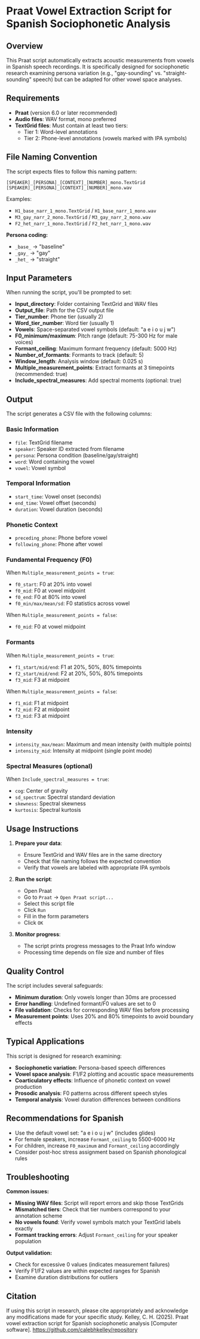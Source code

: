 # Praat Vowel Extraction Script for Spanish Sociophonetic Analysis

## Overview

This Praat script automatically extracts acoustic measurements from vowels in Spanish speech recordings. It is specifically designed for sociophonetic research examining persona variation (e.g., "gay-sounding" vs. "straight-sounding" speech) but can be adapted for other vowel space analyses.

## Requirements

- **Praat** (version 6.0 or later recommended)
- **Audio files**: WAV format, mono preferred
- **TextGrid files**: Must contain at least two tiers:
  - Tier 1: Word-level annotations
  - Tier 2: Phone-level annotations (vowels marked with IPA symbols)

## File Naming Convention

The script expects files to follow this naming pattern:
```
[SPEAKER]_[PERSONA]_[CONTEXT]_[NUMBER]_mono.TextGrid
[SPEAKER]_[PERSONA]_[CONTEXT]_[NUMBER]_mono.wav
```

Examples:
- `H1_base_narr_1_mono.TextGrid` / `H1_base_narr_1_mono.wav`
- `M3_gay_narr_2_mono.TextGrid` / `M3_gay_narr_2_mono.wav`
- `F2_het_narr_1_mono.TextGrid` / `F2_het_narr_1_mono.wav`

**Persona coding:**
- `_base_` → "baseline"
- `_gay_` → "gay" 
- `_het_` → "straight"

## Input Parameters

When running the script, you'll be prompted to set:

- **Input_directory**: Folder containing TextGrid and WAV files
- **Output_file**: Path for the CSV output file
- **Tier_number**: Phone tier (usually 2)
- **Word_tier_number**: Word tier (usually 1)
- **Vowels**: Space-separated vowel symbols (default: "a e i o u j w")
- **F0_minimum/maximum**: Pitch range (default: 75-300 Hz for male voices)
- **Formant_ceiling**: Maximum formant frequency (default: 5000 Hz)
- **Number_of_formants**: Formants to track (default: 5)
- **Window_length**: Analysis window (default: 0.025 s)
- **Multiple_measurement_points**: Extract formants at 3 timepoints (recommended: true)
- **Include_spectral_measures**: Add spectral moments (optional: true)

## Output

The script generates a CSV file with the following columns:

### Basic Information
- `file`: TextGrid filename
- `speaker`: Speaker ID extracted from filename
- `persona`: Persona condition (baseline/gay/straight)
- `word`: Word containing the vowel
- `vowel`: Vowel symbol

### Temporal Information
- `start_time`: Vowel onset (seconds)
- `end_time`: Vowel offset (seconds) 
- `duration`: Vowel duration (seconds)

### Phonetic Context
- `preceding_phone`: Phone before vowel
- `following_phone`: Phone after vowel

### Fundamental Frequency (F0)
When `Multiple_measurement_points = true`:
- `f0_start`: F0 at 20% into vowel
- `f0_mid`: F0 at vowel midpoint
- `f0_end`: F0 at 80% into vowel
- `f0_min/max/mean/sd`: F0 statistics across vowel

When `Multiple_measurement_points = false`:
- `f0_mid`: F0 at vowel midpoint

### Formants
When `Multiple_measurement_points = true`:
- `f1_start/mid/end`: F1 at 20%, 50%, 80% timepoints
- `f2_start/mid/end`: F2 at 20%, 50%, 80% timepoints
- `f3_mid`: F3 at midpoint

When `Multiple_measurement_points = false`:
- `f1_mid`: F1 at midpoint
- `f2_mid`: F2 at midpoint
- `f3_mid`: F3 at midpoint

### Intensity
- `intensity_max/mean`: Maximum and mean intensity (with multiple points)
- `intensity_mid`: Intensity at midpoint (single point mode)

### Spectral Measures (optional)
When `Include_spectral_measures = true`:
- `cog`: Center of gravity
- `sd_spectrum`: Spectral standard deviation
- `skewness`: Spectral skewness
- `kurtosis`: Spectral kurtosis

## Usage Instructions

1. **Prepare your data**:
   - Ensure TextGrid and WAV files are in the same directory
   - Check that file naming follows the expected convention
   - Verify that vowels are labeled with appropriate IPA symbols

2. **Run the script**:
   - Open Praat
   - Go to `Praat` → `Open Praat script...`
   - Select this script file
   - Click `Run`
   - Fill in the form parameters
   - Click `OK`

3. **Monitor progress**:
   - The script prints progress messages to the Praat Info window
   - Processing time depends on file size and number of files

## Quality Control

The script includes several safeguards:

- **Minimum duration**: Only vowels longer than 30ms are processed
- **Error handling**: Undefined formant/F0 values are set to 0
- **File validation**: Checks for corresponding WAV files before processing
- **Measurement points**: Uses 20% and 80% timepoints to avoid boundary effects

## Typical Applications

This script is designed for research examining:

- **Sociophonetic variation**: Persona-based speech differences
- **Vowel space analysis**: F1/F2 plotting and acoustic space measurements
- **Coarticulatory effects**: Influence of phonetic context on vowel production
- **Prosodic analysis**: F0 patterns across different speech styles
- **Temporal analysis**: Vowel duration differences between conditions

## Recommendations for Spanish

- Use the default vowel set: "a e i o u j w" (includes glides)
- For female speakers, increase `Formant_ceiling` to 5500-6000 Hz
- For children, increase `F0_maximum` and `Formant_ceiling` accordingly
- Consider post-hoc stress assignment based on Spanish phonological rules

## Troubleshooting

**Common issues:**
- **Missing WAV files**: Script will report errors and skip those TextGrids
- **Mismatched tiers**: Check that tier numbers correspond to your annotation scheme
- **No vowels found**: Verify vowel symbols match your TextGrid labels exactly
- **Formant tracking errors**: Adjust `Formant_ceiling` for your speaker population

**Output validation:**
- Check for excessive 0 values (indicates measurement failures)
- Verify F1/F2 values are within expected ranges for Spanish
- Examine duration distributions for outliers

## Citation

If using this script in research, please cite appropriately and acknowledge any modifications made for your specific study.
Kelley, C. H. (2025). Praat vowel extraction script for Spanish sociophonetic analysis [Computer software]. https://github.com/calebhkelley/repository
